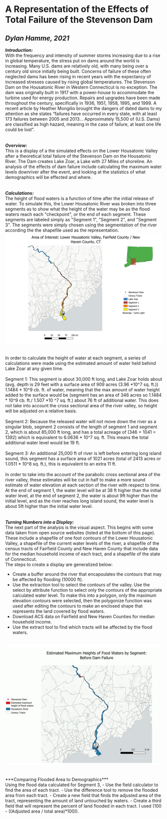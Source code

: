 # A Representation of the Effects of Total Failure of the Stevenson Dam
## *Dylan Hamme, 2021*

***Introduction:***
<br>
With the frequency and intensity of summer storms increasing due to a rise in global temperature, the stress put on dams around the world is increasing. Many U.S. dams are relatively old, with many being over a century old since initially being built. Concerns of failure of these often neglected dams has been rising in recent years with the expectancy of increased stresses caused by rising global temperatures. The Stevenson Dam on the Housatonic River in Western Connecticut is no exception. The dam was originally built in 1917 with a power-house to accommodate the turbine used for energy production. Repairs and upgrades have been made throughout the century, specifically in 1936, 1951, 1958, 1995, and 1999. A recent article by Heather Mongilio brought the dangers of dated dams to my attention as she states “failures have occurred in every state, with at least 173 failures between 2005 and 2013… Approximately 15,500 of (U.S. Dams) are classified as high hazard, meaning in the case of failure, at least one life could be lost”.
<br>
<br>
<br>
***Overview:***
<br>
This is a display of a the simulated effects on the Lower Housatonic Valley after a theoretical total failure of the Stevenson Dam on the Housatonic River. The Dam creates Lake Zoar, a Lake with 27 Miles of shoreline. An analysis of the effects of dam failure include calculating the maximum water levels downriver after the event, and looking at the statistics of what demographics will be effected and where.
<br>
<br>
<br>
***Calculations:***
<br>
The height of flood waters is a function of time after the initial release of water. To simulate this, the Lower Housatonic River was broken into three segments as to show what the height of the water may be as the flood waters reach each "checkpoint", or the end of each segment. These segments are labeled simply as "Segment 1", "Segment 2", and "Segment 3". The segments were simply chosen using the segmentation of the river according the the shapefile used as the representation. 
<br>
<a href="Files/RiverOverview.jpg"><img src="Files/RiverOverview.jpg"><a/>
<br>
<br>
<br>
In order to calculate the height of water at each segment, a series of calculations were made using the estimated amount of water held behind Lake Zoar at any given time.
<br>
<br>
	Segment 1: This segment is about 30,000 ft long, and Lake Zoar holds about (avg. depth is 29 feet with a surface area of 909 acres (3.96 *10^7 sq. ft.)) 1.1484 * 10^9 cb. ft. of water, meaning that the max amount of water height added to the surface would be (segment has an area of 346 acres so 1.1484 * 10^9 cb. ft./ 1.507 *10 ^7 sq. ft.) about 76 ft of additional water. This does not take into account the cross sectional area of the river valley, so height will be adjusted on a relative basis. 
<br>
<br>
	Segment 2: Because the released water will not move down the river as a singular blob, segment 2 consists of the length of segment 1 and segment 2, which is about 85,000 ft long, and has a total acreage of (346 + 1041 = 1392) which is equivalent to 6.0636 * 10^7 sq. ft. This means the total additional water level would be 19 ft.
<br>
<br>
	Segment 3: An additional 25,000 ft of river is left before entering long island sound, this segment has a surface area of 1021 acres (total of 2413 acres or 1.0511 * 10^8 sq. ft.), this is equivalent to an extra 11 ft.
<br>
<br>
	In order to take into the account of the parabolic cross sectional area of the river valley, these estimates will be cut in half to make a more sound estimate of water elevation at each section of the river with respect to time. At the end of segment 1, the water level will be at 38 ft higher than the initial water level, at the end of segment 2, the water is about 9ft higher than the initial level, and as the river reaches long island sound, the water level is about 5ft higher than the initial water level. 
<br>
<br>
<br>
***Turning Numbers into a Display:***
<br>
The next part of the analysis is the visual aspect. This begins with some data taken from open source websites (listed at the bottom of this page). These include a shapefile of one foot contours of the Lower Housatonic Valley, a shapefile of the current water levels of the river, a shapefile of the census tracts of Fairfield County and New Haven County that include data for the median household income of each tract, and a shapefile of the state of Connecticut.
<br>
The steps to create a display are generalized below:
<br>
- Create a buffer around the river that encapsulates the contours that may be affected by flooding (10000 ft).
- Use the extraction tool to select the contours of the valley. Use the select by attribute function to select only the contours of the appropriate calculated water level. To make this into a polygon, only the maximum elevation contours were selected, then the polygonize function was used after editing the contours to make an enclosed shape that represents the land covered by flood waters.
- Download ACS data on Fairfield and New Haven Counties for median household income.
- Use the extract tool to find which tracts will be affected by the flood waters.
<br>
	<a href="Files/FloodPattern.gif"><img src="Files/FloodPattern.gif"><a/>
<br>
<br>
<br>
***Comparing Flooded Area to Demographics***
<br>
Using the flood data calculated for Segment 3, 
- Use the field calculator to find the area of each tract.
- Use the difference tool to remove the flooded area from each tract.
- Create a new field that finds the adjusted area of the tract, representing the amount of land untouched by waters.
- Create a third field that will represent the percent of land flooded in each tract. I used (100 - ((Adjusted area / total area)*100)).
